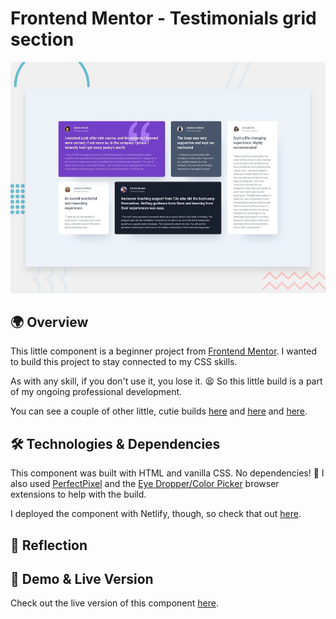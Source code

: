 # Frontend Mentor - Testimonials grid section

![Design preview for the Testimonials grid section coding challenge](./project%20requirements/design/desktop-preview.jpg)

## 🌍 Overview

This little component is a beginner project from [Frontend Mentor](https://www.frontendmentor.io/challenges/testimonials-grid-section-Nnw6J7Un7/hub). I wanted to build this project to stay connected to my CSS skills.

As with any skill, if you don't use it, you lose it. 😫 So this little build is a part of my ongoing professional development.

You can see a couple of other little, cutie builds [here](https://github.com/crwainstock/fe-mentor-social-proof) and [here](https://github.com/crwainstock/fe-mentor-3-column-preview-card) and [here](https://github.com/crwainstock/fe-mentor-single-price-grid).

## 🛠️ Technologies & Dependencies

This component was built with HTML and vanilla CSS. No dependencies! 🥳 I also used [PerfectPixel](https://www.welldonecode.com/perfectpixel/) and the [Eye Dropper/Color Picker](https://eyedropper.org/) browser extensions to help with the build.

I deployed the component with Netlify, though, so check that out [here](https://helpful-alpaca-c9c4a9.netlify.app/).

## 🤔 Reflection

## 👀 Demo & Live Version

Check out the live version of this component [here](https://helpful-alpaca-c9c4a9.netlify.app/).
